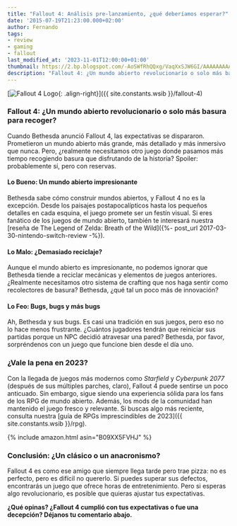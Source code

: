 ```yaml
---
title: "Fallout 4: Análisis pre-lanzamiento, ¿qué deberíamos esperar?"
date: '2015-07-19T21:23:00.000+02:00'
author: Fernando
tags:
- review
- gaming
- fallout
last_modified_at: '2023-11-01T12:00:00+01:00'
thumbnail: https://2.bp.blogspot.com/-AoSWfRhQQxg/VaqXxSJW6GI/AAAAAAAAAnA/E4LFfuukKMY/s72-c/fallout-4-logo%255B1%255D.JPG
description: "Fallout 4: ¿Un mundo abierto revolucionario o solo más basura para recoger? Descubre nuestras expectativas y críticas en este análisis pre-lanzamiento."
---
```


[![Fallout 4 Logo](https://2.bp.blogspot.com/-AoSWfRhQQxg/VaqXxSJW6GI/AAAAAAAAAnA/E4LFfuukKMY/s1600/fallout-4-logo%255B1%255D.JPG){: .align-right}]({{ site.constants.wsib }}/fallout-4)

### Fallout 4: ¿Un mundo abierto revolucionario o solo más basura para recoger?

Cuando Bethesda anunció Fallout 4, las expectativas se dispararon. Prometieron un mundo abierto más grande, más detallado y más inmersivo que nunca. Pero, ¿realmente necesitamos otro juego donde pasamos más tiempo recogiendo basura que disfrutando de la historia? Spoiler: probablemente sí, pero con reservas.

#### Lo Bueno: Un mundo abierto impresionante

Bethesda sabe cómo construir mundos abiertos, y Fallout 4 no es la excepción. Desde los paisajes postapocalípticos hasta los pequeños detalles en cada esquina, el juego promete ser un festín visual. Si eres fanático de los juegos de mundo abierto, también te interesará nuestra [reseña de The Legend of Zelda: Breath of the Wild]({%- post_url 2017-03-30-nintendo-switch-review -%}).

#### Lo Malo: ¿Demasiado reciclaje?

Aunque el mundo abierto es impresionante, no podemos ignorar que Bethesda tiende a reciclar mecánicas y elementos de juegos anteriores. ¿Realmente necesitamos otro sistema de crafting que nos haga sentir como recolectores de basura? Bethesda, ¿qué tal un poco más de innovación?

#### Lo Feo: Bugs, bugs y más bugs

Ah, Bethesda y sus bugs. Es casi una tradición en sus juegos, pero eso no lo hace menos frustrante. ¿Cuántos jugadores tendrán que reiniciar sus partidas porque un NPC decidió atravesar una pared? Bethesda, por favor, sorpréndenos con un juego que funcione bien desde el día uno.

### ¿Vale la pena en 2023?

Con la llegada de juegos más modernos como *Starfield* y *Cyberpunk 2077* (después de sus múltiples parches, claro), Fallout 4 puede sentirse un poco anticuado. Sin embargo, sigue siendo una experiencia sólida para los fans de los RPG de mundo abierto. Además, los mods de la comunidad han mantenido el juego fresco y relevante. Si buscas algo más reciente, consulta nuestra [guía de RPGs imprescindibles de 2023]({{ site.constants.wsib }}/rpg).

{% include amazon.html asin="B09XX5FVHJ" %}

### Conclusión: ¿Un clásico o un anacronismo?

Fallout 4 es como ese amigo que siempre llega tarde pero trae pizza: no es perfecto, pero es difícil no quererlo. Si puedes superar sus defectos, encontrarás un juego que ofrece horas de entretenimiento. Pero si esperas algo revolucionario, es posible que quieras ajustar tus expectativas.

**¿Qué opinas? ¿Fallout 4 cumplió con tus expectativas o fue una decepción? Déjanos tu comentario abajo.**
